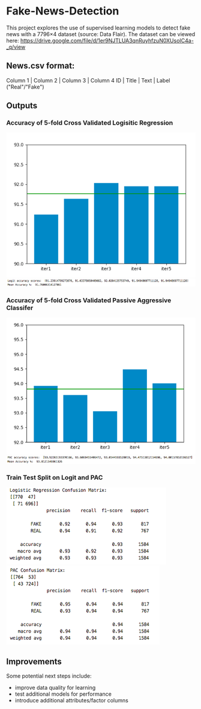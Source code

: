 # Fake-News-Detection

This project explores the use of supervised learning models to detect fake news with a 7796×4 dataset (source: Data Flair). The dataset can be viewed here: https://drive.google.com/file/d/1er9NJTLUA3qnRuyhfzuN0XUsoIC4a-_q/view

## News.csv format:
Column 1 | Column 2 | Column 3 | Column 4 
   ID    |   Title  |   Text   |   Label ("Real"/"Fake")

## Outputs
### Accuracy of 5-fold Cross Validated Logisitic Regression
![logit_fakenews_barplot](./outputs/logit_fakenews_barplot.png)
![logit_fakenews_output](./outputs/logit_fakenews_output.png)

### Accuracy of 5-fold Cross Validated Passive Aggressive Classifer
![pac_fakenews_barplot](./outputs/pac_fakenews_barplot.png)
![pac_fakenews_output](./outputs/pac_fakenews_output.png)

### Train Test Split on Logit and PAC
![logit_fakenews_single_test_output](./outputs/logit_fakenews_single_test_output.png)
![pac_fakenews_single_test_output](./outputs/pac_fakenews_single_test_output.png)

## Improvements
Some potential next steps include:
* improve data quality for learning 
* test additional models for performance
* introduce additional attributes/factor columns 
